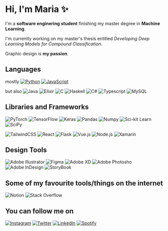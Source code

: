  
# Hi, I'm Maria ✨

I'm a **software enginering student** finishing my master degree in **Machine Learning**.

I'm currently working on my master's thesis entitled *Developing Deep Learning Models for Compound Classification*.

Graphic design is **my passion**.


## Languages

mostly
[![Python](https://img.shields.io/badge/-Python-EDCAB8?style=flat-square&logo=python&logoColor=000000)](https://www.python.org/)
[![JavaScript](https://img.shields.io/badge/-JavaScript-EDCAB8?style=flat-square&logo=javascript&logoColor=000000&labelColor=EDCAB8&color=EDCAB8)](https://www.javascript.com/) 

but also
![Java](https://img.shields.io/badge/Java-EDCAB8?style=flat-square&logo=java&logoColor=000000)
![Elixir](https://img.shields.io/badge/Elixir-EDCAB8?style=flat-square&logo=elixir&logoColor=000000)
![C](https://img.shields.io/badge/C-EDCAB8?style=flat-square&logo=c&logoColor=000000)
![Haskell](https://img.shields.io/badge/Haskell-EDCAB8?style=flat-square&logo=haskell&logoColor=000000)
![C#](https://img.shields.io/badge/C%23-EDCAB8?style=flat-square&logo=c-sharp&logoColor=000000)
![Typescript](https://img.shields.io/badge/Typescript-EDCAB8?style=flat-square&logo=typescript&logoColor=000000)
![MySQL](https://img.shields.io/badge/mysql-EDCAB8?style=flat-square&logo=mysql&logoColor=000000)


## Libraries and Frameworks 

![PyTorch](https://img.shields.io/badge/PyTorch-EDE2B8?style=flat-square&logo=PyTorch&logoColor=000000)
![TensorFlow](https://img.shields.io/badge/TensorFlow-EDE2B8?style=flat-square&logo=TensorFlow&logoColor=000000)
![Keras](https://img.shields.io/badge/Keras-EDE2B8?style=flat-square&logo=Keras&logoColor=000000)
![Pandas](https://img.shields.io/badge/Pandas-EDE2B8?style=flat-square&logo=Pandas&logoColor=000000)
![Numpy](https://img.shields.io/badge/Numpy-EDE2B8?style=flat-square&logo=Numpy&logoColor=000000)
![Sci-kit Learn](https://img.shields.io/badge/Scikit--Learn-EDE2B8?style=flat-square&logo=Scikit-learn&logoColor=000000)
![SciPy](https://img.shields.io/badge/SciPy-EDE2B8?style=flat-square&logo=SciPy&logoColor=000000)




![TailwindCSS](https://img.shields.io/badge/tailwindcss-EDE2B8?style=flat-square&logo=tailwind-css&logoColor=000000)
![React](https://img.shields.io/badge/React-EDE2B8?style=flat-square&logo=react&logoColor=000000)
![Flask](https://img.shields.io/badge/flask-EDE2B8?style=flat-square&logo=flask&logoColor=000000)
![Vue.js](https://img.shields.io/badge/vuejs-EDE2B8?style=flat-square&logo=vuedotjs&logoColor=000000)
![Node.js](https://img.shields.io/badge/nodejs-EDE2B8?style=flat-square&logo=nodedotjs&logoColor=000000)
![Xamarin](https://img.shields.io/badge/xamarin-EDE2B8?style=flat-square&logo=xamarin&logoColor=000000)


## Design Tools

![Adobe Illustrator](https://img.shields.io/badge/adobe%20illustrator-FDE4D1?style=flat-square&logo=adobe%20illustrator&logoColor=000000)
![Figma](https://img.shields.io/badge/Figma-FDE4D1?style=flat-square&logo=Figma&logoColor=000000)
![Adobe XD](https://img.shields.io/badge/Adobe%20XD-FDE4D1?style=flat-square&logo=Adobe%20XD&logoColor=000000)
![Adobe Photosho](https://img.shields.io/badge/Adobe%20Photoshop-FDE4D1?style=flat-square&logo=Adobe%20photoshop&logoColor=000000)
![Adobe InDesign](https://img.shields.io/badge/Adobe%20InDesign-FDE4D1?style=flat-square&logo=Adobe%20InDesign&logoColor=000000)
![StoryBook](https://img.shields.io/badge/-Storybook-FDE4D1?style=flat-square&logo=storybook&logoColor=000000)


## Some of my favourite tools/things on the internet

![Notion](https://img.shields.io/badge/Notion-F2DDAA?style=flat-square&logo=Notion&logoColor=000000)
![Stack Overflow](https://img.shields.io/badge/-Stackoverflow-F2DDAA?style=flat-square&logo=Stackoverflow&logoColor=000000)




## You can follow me on

[![Instagram](https://img.shields.io/badge/@mariajbpires-F2B9AA.svg?style=for-the-badge&logo=Instagram&logoColor=000000)](https://www.instagram.com/mariajbpires/)
[![Twitter](https://img.shields.io/badge/@mrjsbrgsprs-F2B9AA.svg?style=for-the-badge&logo=Twitter&logoColor=000000)](https://twitter.com/mrjsbrgsprs)
[![LinkedIn](https://img.shields.io/badge/linkedin-F2B9AA.svg?style=for-the-badge&logo=linkedin&logoColor=000000)](https://www.linkedin.com/in/mariajbp/)
[![Spotify](https://img.shields.io/badge/Spotify-F2B9AA?style=for-the-badge&logo=spotify&logoColor=000000)](https://open.spotify.com/user/11123793693?si=01cc1996f3fc43b1)
